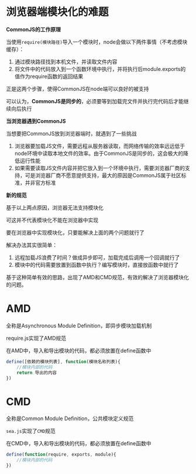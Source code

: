 # 浏览器端模块化的难题

**CommonJS的工作原理**

当使用```require(模块路径)```导入一个模块时，node会做以下两件事情（不考虑模块缓存）：

1. 通过模块路径找到本机文件，并读取文件内容
2. 将文件中的代码放入到一个函数环境中执行，并将执行后module.exports的值作为require函数的返回结果

正是这两个步骤，使得CommonJS在node端可以良好的被支持

可以认为，**CommonJS是同步的**，必须要等到加载完文件并执行完代码后才能继续向后执行

**当浏览器遇到CommonJS**

当想要把CommonJS放到浏览器端时，就遇到了一些挑战

1. 浏览器要加载JS文件，需要远程从服务器读取，而网络传输的效率远远低于node环境中读取本地文件的效率。由于CommonJS是同步的，这会极大的降低运行性能
2. 如果需要读取JS文件内容并把它放入到一个环境中执行，需要浏览器厂商的支持，可是浏览器厂商不愿意提供支持，最大的原因是CommonJS属于社区标准，并非官方标准

**新的规范**

基于以上两点原因，浏览器无法支持模块化

可这并不代表模块化不能在浏览器中实现

要在浏览器中实现模块化，只要能解决上面的两个问题就行了

解决办法其实很简单：

1. 远程加载JS浪费了时间？做成异步即可，加载完成后调用一个回调就行了
2. 模块中的代码需要放置到函数中执行？编写模块时，直接放函数中就行了

基于这种简单有效的思路，出现了AMD和CMD规范，有效的解决了浏览器模块化的问题。

# AMD

全称是Asynchronous Module Definition，即异步模块加载机制

require.js实现了AMD规范

在AMD中，导入和导出模块的代码，都必须放置在define函数中

```js
define([依赖的模块列表], function(模块名称列表){
    //模块内部的代码
    return 导出的内容
})
```
# CMD

全称是Common Module Definition，公共模块定义规范

`sea.js`实现了`CMD`规范

在CMD中，导入和导出模块的代码，都必须放置在define函数中

```js
define(function(require, exports, module){
    //模块内部的代码
})
```
